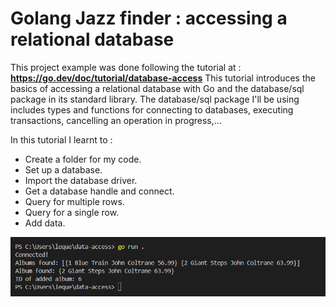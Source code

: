 # Golang Jazz finder : accessing a relational database

This project example was done following the tutorial at : **https://go.dev/doc/tutorial/database-access**
This tutorial introduces the basics of accessing a relational database with Go and the database/sql package in its standard library. The database/sql package I'll be using includes types and functions for connecting to databases, executing transactions, cancelling an operation in progress,...

In this tutorial I learnt to : 
- Create a folder for my code.
- Set up a database.
- Import the database driver.
- Get a database handle and connect.
- Query for multiple rows.
- Query for a single row.
- Add data.


<p align="center">
    <img src="/capture_run.png" alt="capture_logo">
</p>